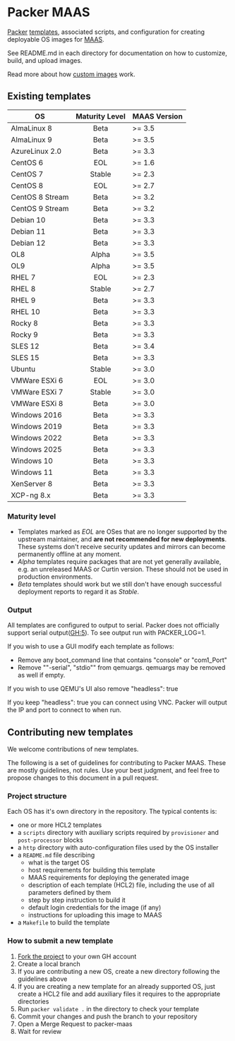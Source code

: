 # Packer MAAS

[Packer](http://packer.io) [templates](https://www.packer.io/docs/templates/index.html),
associated scripts, and configuration for creating deployable OS images for [MAAS](http://maas.io).

See README.md in each directory for documentation on how to customize, build,
and upload images.

Read more about how [custom images](https://maas.io/docs/how-to-customise-images) work.

## Existing templates

| **OS**          | **Maturity Level** | **MAAS Version** |
|-----------------|:------------------:|:-----------------|
| AlmaLinux 8     | Beta               | >= 3.5           |
| AlmaLinux 9     | Beta               | >= 3.5           |
| AzureLinux 2.0  | Beta               | >= 3.3           |
| CentOS 6        | EOL                | >= 1.6           |
| CentOS 7        | Stable             | >= 2.3           |
| CentOS 8        | EOL                | >= 2.7           |
| CentOS 8 Stream | Beta               | >= 3.2           |
| CentOS 9 Stream | Beta               | >= 3.2           |
| Debian 10       | Beta               | >= 3.3           |
| Debian 11       | Beta               | >= 3.3           |
| Debian 12       | Beta               | >= 3.3           |
| OL8             | Alpha              | >= 3.5           |
| OL9             | Alpha              | >= 3.5           |
| RHEL 7          | EOL                | >= 2.3           |
| RHEL 8          | Stable             | >= 2.7           |
| RHEL 9          | Beta               | >= 3.3           |
| RHEL 10         | Beta               | >= 3.3           |
| Rocky 8         | Beta               | >= 3.3           |
| Rocky 9         | Beta               | >= 3.3           |
| SLES 12         | Beta               | >= 3.4           |
| SLES 15         | Beta               | >= 3.3           |
| Ubuntu          | Stable             | >= 3.0           |
| VMWare ESXi 6   | EOL                | >= 3.0           |
| VMWare ESXi 7   | Stable             | >= 3.0           |
| VMWare ESXi 8   | Beta               | >= 3.0           |
| Windows 2016    | Beta               | >= 3.3           |
| Windows 2019    | Beta               | >= 3.3           |
| Windows 2022    | Beta               | >= 3.3           |
| Windows 2025    | Beta               | >= 3.3           |
| Windows 10      | Beta               | >= 3.3           |
| Windows 11      | Beta               | >= 3.3           |
| XenServer 8     | Beta               | >= 3.3           |
| XCP-ng 8.x      | Beta               | >= 3.3           |

### Maturity level

* Templates marked as *EOL* are OSes that are no longer supported by the upstream maintainer, and **are not recommended for new deployments**. These systems don't receive security updates and mirrors can become permanently offline at any moment.
* *Alpha* templates require packages that are not yet generally available, e.g. an unreleased MAAS or Curtin version. These should not be used in production environments.
* *Beta* templates should work but we still don't have enough successful deployment reports to regard it as *Stable*.

### Output

All templates are configured to output to serial. Packer does not officially
support serial output([GH:5](https://github.com/hashicorp/packer-plugin-qemu/issues/5)).
To see output run with PACKER_LOG=1.

If you wish to use a GUI modify each template as follows:

* Remove any boot_command line that contains "console" or "com1_Port"
* Remove ""-serial", "stdio"" from qemuargs. qemuargs may be removed as well if empty.

If you wish to use QEMU's UI also remove "headless": true

If you keep "headless": true you can connect using VNC. Packer will output the
IP and port to connect to when run.

## Contributing new templates

We welcome contributions of new templates.

The following is a set of guidelines for contributing to Packer MAAS. These are mostly guidelines, not rules. Use your best judgment, and feel free to propose changes to this document in a pull request.

### Project structure

Each OS has it's own directory in the repository. The typical contents is:

* one or more HCL2 templates
* a `scripts` directory with auxiliary scripts required by `provisioner` and `post-processor` blocks
* a `http` directory with auto-configuration files used by the OS installer
* a `README.md` file describing
  * what is the target OS
  * host requirements for building this template
  * MAAS requirements for deploying the generated image
  * description of each template (HCL2) file, including the use of all parameters defined by them
  * step by step instruction to build it
  * default login credentials for the image (if any)
  * instructions for uploading this image to MAAS
* a `Makefile` to build the template

### How to submit a new template

1. [Fork the project](https://github.com/canonical/packer-maas/fork) to your own GH account
2. Create a local branch
3. If you are contributing a new OS, create a new directory following the guidelines above
4. If you are creating a new template for an already supported OS, just create a HCL2 file and add auxiliary files it requires to the appropriate directories
5. Run `packer validate .` in the directory to check your template
6. Commit your changes and push the branch to your repository
7. Open a Merge Request to packer-maas
8. Wait for review
